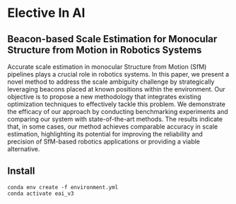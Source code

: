 # Elective In AI
## Beacon-based Scale Estimation for Monocular Structure from Motion in Robotics Systems

Accurate scale estimation in monocular Structure from Motion (SfM) pipelines plays a crucial role in robotics systems. In this paper, we present a novel method to address the scale ambiguity challenge by strategically leveraging beacons placed at known positions within the environment. Our objective is to propose a new methodology that integrates existing optimization techniques to effectively tackle this problem. We demonstrate the efficacy of our approach by conducting benchmarking experiments and comparing our system with state-of-the-art methods. The results indicate that, in some cases, our method achieves comparable accuracy in scale estimation, highlighting its potential for improving the reliability and precision of SfM-based robotics applications or providing a viable alternative.

## Install

```
conda env create -f environment.yml
conda activate eai_v3
```
